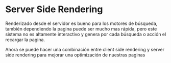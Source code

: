 # Server Side Rendering

Renderizado desde el servidor es bueno para los motores de búsqueda, también dependiendo la pagina puede ser mucho mas rápida, pero este sistema no es altamente interactivo y genera por cada búsqueda o acción el recargar la pagina.

Ahora se puede hacer una combinación entre client side rendering y server side rendering para mejorar una optimización de nuestras paginas
